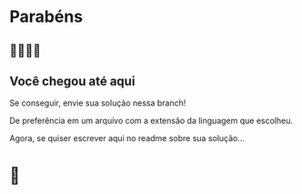 # Parabéns

## 👏👏👏👊

## Você chegou até aqui

Se conseguir, envie sua solução nessa branch!

De preferência em um arquivo com a extensão da linguagem que escolheu.

Agora, se quiser escrever aqui no readme sobre sua solução... 

# 🤯